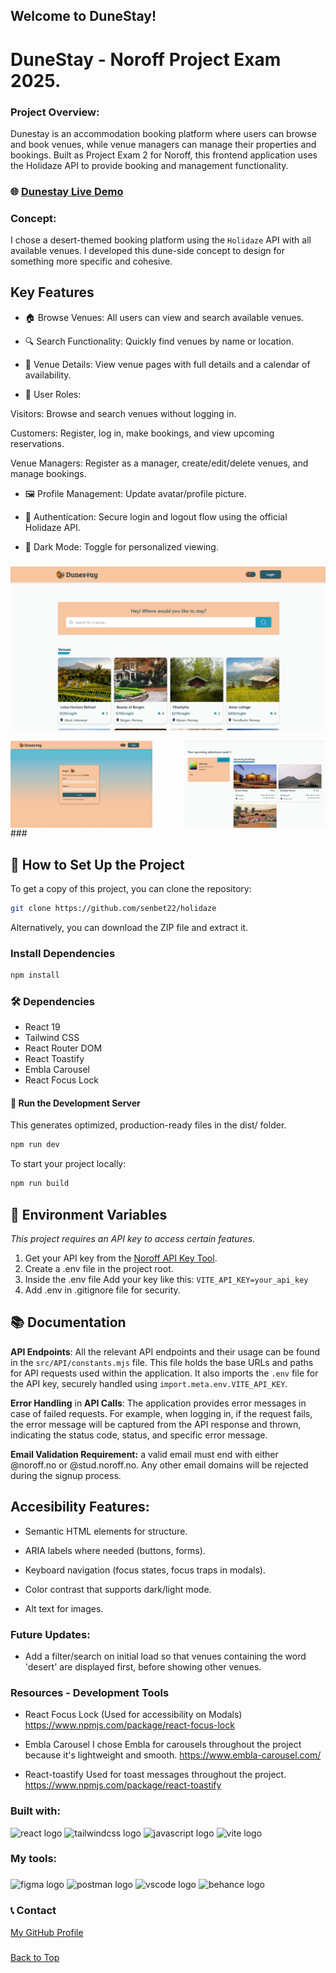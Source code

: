 ## Welcome to DuneStay!

# DuneStay - Noroff Project Exam 2025.

### Project Overview:

Dunestay is an accommodation booking platform where users can browse and book venues, while venue managers can manage their properties and bookings. Built as Project Exam 2 for Noroff, this frontend application uses the Holidaze API to provide booking and management functionality.

### 🌐 <a href="https://dunestay.netlify.app/" target="_blank">Dunestay Live Demo</a>

### Concept:

I chose a desert-themed booking platform using the `Holidaze` API with all available venues. I developed this dune-side concept to design for something more specific and cohesive.

## Key Features

- 🏠 Browse Venues: All users can view and search available venues.

- 🔍 Search Functionality: Quickly find venues by name or location.

- 📅 Venue Details: View venue pages with full details and a calendar of availability.

- 👤 User Roles:

Visitors: Browse and search venues without logging in.

Customers: Register, log in, make bookings, and view upcoming reservations.

Venue Managers: Register as a manager, create/edit/delete venues, and manage bookings.

- 🖼️ Profile Management: Update avatar/profile picture.

- 📲 Authentication: Secure login and logout flow using the official Holidaze API.

- 🎨 Dark Mode: Toggle for personalized viewing.

###

![DuneStay Homepage Preview](/public/dunestay_preview_homepage.png)

<div style="display: flex; justify-content: space-between;">
  <img src="/public/dunestay_preview_auth.png" alt="Auth Flow" width="45%"/>
  <img src="/public/dunestay_preview_profile.png" alt="Profile Page" width="45%"/>
</div>
###

## 📝 How to Set Up the Project

To get a copy of this project, you can clone the repository:

```bash
git clone https://github.com/senbet22/holidaze
```

Alternatively, you can download the ZIP file and extract it.

### Install Dependencies

```bash
npm install
```

### 🛠 Dependencies

- React 19
- Tailwind CSS
- React Router DOM
- React Toastify
- Embla Carousel
- React Focus Lock

#### 🏁 Run the Development Server

This generates optimized, production-ready files in the dist/ folder.

```bash
npm run dev
```

To start your project locally:

```bash
npm run build
```

## 🔑 Environment Variables

_This project requires an API key to access certain features._

1. Get your API key from the [Noroff API Key Tool](https://docs.noroff.dev/docs/v2/auth/api-key#api-key-tool).
2. Create a .env file in the project root.
3. Inside the .env file Add your key like this:
   `VITE_API_KEY=your_api_key`
4. Add .env in .gitignore file for security.

## 📚 Documentation

**API Endpoints**: All the relevant API endpoints and their usage can be found in the `src/API/constants.mjs` file. This file holds the base URLs and paths for API requests used within the application.
It also imports the `.env` file for the API key, securely handled using `import.meta.env.VITE_API_KEY`.

**Error Handling** in **API Calls**: The application provides error messages in case of failed requests. For example, when logging in, if the request fails, the error message will be captured from the API response and thrown, indicating the status code, status, and specific error message.

**Email Validation Requirement:** a valid email must end with either @noroff.no or @stud.noroff.no. Any other email domains will be rejected during the signup process.

## Accesibility Features:

- Semantic HTML elements for structure.

- ARIA labels where needed (buttons, forms).

- Keyboard navigation (focus states, focus traps in modals).

- Color contrast that supports dark/light mode.

- Alt text for images.

### Future Updates:

- Add a filter/search on initial load so that venues containing the word 'desert' are displayed first, before showing other venues.

### Resources - Development Tools

- React Focus Lock (Used for accessibility on Modals)
  https://www.npmjs.com/package/react-focus-lock

- Embla Carousel
  I chose Embla for carousels throughout the project because it's lightweight and smooth.
  https://www.embla-carousel.com/

- React-toastify
  Used for toast messages throughout the project.
  https://www.npmjs.com/package/react-toastify

<h3 align="left">Built with:</h3>

<div align="left">
  <img src="https://cdn.jsdelivr.net/gh/devicons/devicon/icons/react/react-original.svg" height="40" alt="react logo"  />
  <img src="https://cdn.simpleicons.org/tailwindcss/06B6D4" height="40" alt="tailwindcss logo"  />
  <img src="https://cdn.jsdelivr.net/gh/devicons/devicon/icons/javascript/javascript-original.svg" height="40" alt="javascript logo"  />
  <img src="https://skillicons.dev/icons?i=vite" height="40" alt="vite logo"  />
</div>

###

<h3 align="left">My tools:</h3>

###

<div align="left">
  <img src="https://cdn.jsdelivr.net/gh/devicons/devicon/icons/figma/figma-original.svg" height="40" alt="figma logo"  />
  <img src="https://skillicons.dev/icons?i=postman" height="40" alt="postman logo"  />
  <img src="https://cdn.jsdelivr.net/gh/devicons/devicon/icons/vscode/vscode-original.svg" height="40" alt="vscode logo"  />
  <img src="https://cdn.jsdelivr.net/gh/devicons/devicon/icons/behance/behance-original.svg" height="40" alt="behance logo"  />
</div>

###

### 📞 Contact

[My GitHub Profile](https://github.com/senbet22)

###

[Back to Top](#readme)
